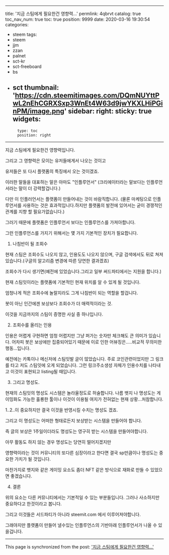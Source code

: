 
---
title: '지금 스팀에게 필요한건 영향력...'
permlink: 4qbrvt
catalog: true
toc_nav_num: true
toc: true
position: 9999
date: 2020-03-16 19:30:54
categories:
- steem
tags:
- steem
- jjm
- zzan
- palnet
- sct-kr
- sct-freeboard
- bs
- sct
thumbnail: 'https://cdn.steemitimages.com/DQmNUYttPwL2nEhCGRXSxp3WnEt4W63d9jwYKXLHiPGinPM/image.png'
sidebar:
    right:
        sticky: true
widgets:
    -
        type: toc
        position: right
---


지금 스팀에게 필요한건 영향력입니다.

그리고 그 영향력은 모이는 유저들에게서 나오는 것이고

유저들은 또 다시 플랫폼의 특징에서 오는 것이겠죠.

이러한 말들을 대표하는 말은 아마도 "인플루언서" 
(크리에이터라는 말보다는 인플루언서라는 말이 더 강력할겁니다.)

다만 이 인플러언서는 플랫폼이 만들어내는 것이 바람직합니다.
(물론 마케팅으로 인플루언서를 사용하는 것은 효과적입니다.하지만 플랫폼의 발전에 있어서는 굳이 경쟁적인 관계를 지향 할 필요가없습니다.)

그러기 때문에 플랫폼은 인플루언서 보다는 인플루언스를 가져아합니다.

그런 인플루언스를 가지기 위해서는 몇 가지 기본적인 장치가 필요합니다.

1. 나침반이 될 조회수

현재 스팀은 조회수도 나오지 않고, 인용도도 나오지 않으며, 구글 검색에서도 뒤로 쳐져 있습니다.(구글의 알고리즘 변경에 따른 당연한 결과겠죠)

조회수가 다시 생기면(예전에 있었습니다.그리고 일부 써드파티에서는 지원을 합니다.) 

현재 스팀잇이라는 플랫폼에 기본적인 현재 위치를 알 수 있게 될 것입니다. 

엄청나게 적은 조회수에 놀랄지라도 그게 나침반이 되는 역할을 할겁니다. 

봇이 아닌 인간에겐 보상보다 조회수가 더 매력적이라는 것. 

이것을 지금까지의 스팀이 증명한 사실 중 하나입니다.

2. 조회수를 올리는 인용

인용은 어렵게 구현하면 엄청 어렵지만 그냥 퍼가는 숫자만 체크해도 큰 의미가 있습니다.
어차피 봇은 보상에만 집중되어있기 때문에 이로 인한 어뷰징은.....비교적 무의미한 행동...입니다.

예전에는 카톡이나 메신저에 스팀잇발 글이 많았습니다. 주로 코인관련이었지만 그 링크를 타고 저도 스팀잇에 오게 되었습니다. 그런 링크주소생성 자체가 인용수치를 나타내고 이것이 표현되고 listing될 때입니다.

3. 그리고 명성도.

현재의 스팀잇의 명성도 시스템은 놀라울정도로 허술합니다. 나름 뱃지 나 명성도는 게이밍화도 가능한 훌룡한 툴이나 이것이 이용될 여지가 전혀없는 현재 상황...처참합니다.

1..2..이 중요하지만 결국 이것을 반영시킬 수치는 명성도 겠죠.

그리고 이 명성도는 어떠한 형태로든지 보상받는 시스템을 만들어야 합니다.

즉 글의 보상은 1주일이더라도 명성도는 영구히 받는 시스템을 만들어야합니다. 

아무 활동도 하지 않는 경우 명성도는 당연히 떨어지겠지만 

영향력이라는 것이 커뮤니티의 또다른 심장이라고 한다면 결국 sp만큼이나  명성도는 중요한 가치가 될 것입니다.

마찬가지로 뱃지와 같은 게이밍 요소도 좀더 NFT 같은 방식으로 재화로 만들 수 있었으면 좋겠습니다.


4. 결론

위의 요소는 다른 커뮤니티에서는 기본적일 수 있는 부분들입니다. 그러나 사소하지만 중요하다고 한것이라고 봅니다.

그리고 이것들은 서드파티가 아니라 steemit.com 에서 이루어져야합니다. 

그래야지만 플랫폼이 만들어 낼수있는 인플루언스의 기반아래 인플루언서가 나올 수 있을겁니다.

- - -

This page is synchronized from the post: ['지금 스팀에게 필요한건 영향력...'](https://steemit.com/@virus707/4qbrvt)
